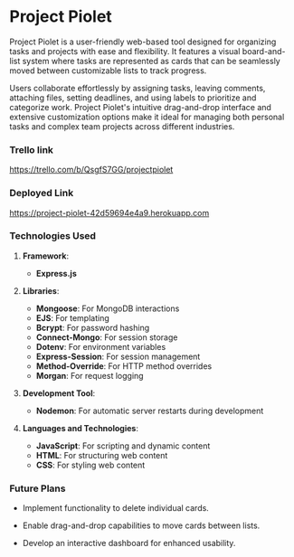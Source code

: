 # Project Piolet

Project Piolet is a user-friendly web-based tool designed for organizing tasks and projects with ease and flexibility. It features a visual board-and-list system where tasks are represented as cards that can be seamlessly moved between customizable lists to track progress.

Users collaborate effortlessly by assigning tasks, leaving comments, attaching files, setting deadlines, and using labels to prioritize and categorize work. Project Piolet's intuitive drag-and-drop interface and extensive customization options make it ideal for managing both personal tasks and complex team projects across different industries.

### **Trello link**

https://trello.com/b/QsgfS7GG/projectpiolet

### **Deployed Link**
https://project-piolet-42d59694e4a9.herokuapp.com

### **Technologies Used**
1. **Framework**:
   - **Express.js**

2. **Libraries**:
   - **Mongoose**: For MongoDB interactions
   - **EJS**: For templating
   - **Bcrypt**: For password hashing
   - **Connect-Mongo**: For session storage
   - **Dotenv**: For environment variables
   - **Express-Session**: For session management
   - **Method-Override**: For HTTP method overrides
   - **Morgan**: For request logging

3. **Development Tool**:
   - **Nodemon**: For automatic server restarts during development

4. **Languages and Technologies**:
   - **JavaScript**: For scripting and dynamic content
   - **HTML**: For structuring web content
   - **CSS**: For styling web content

### **Future Plans**

- Implement functionality to delete individual cards.

- Enable drag-and-drop capabilities to move cards between lists.

- Develop an interactive dashboard for enhanced usability.